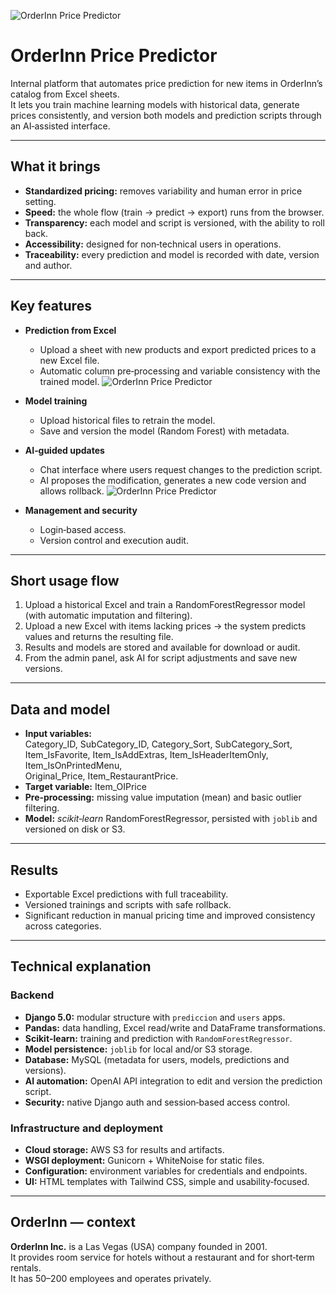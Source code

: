 ![OrderInn Price Predictor](/projects/orderinn.png)

# OrderInn Price Predictor

Internal platform that automates price prediction for new items in OrderInn’s catalog from Excel sheets.  
It lets you train machine learning models with historical data, generate prices consistently, and version both models and prediction scripts through an AI‑assisted interface.

---

## What it brings
- **Standardized pricing:** removes variability and human error in price setting.  
- **Speed:** the whole flow (train → predict → export) runs from the browser.  
- **Transparency:** each model and script is versioned, with the ability to roll back.  
- **Accessibility:** designed for non‑technical users in operations.  
- **Traceability:** every prediction and model is recorded with date, version and author.

---

## Key features
- **Prediction from Excel**
  - Upload a sheet with new products and export predicted prices to a new Excel file.
  - Automatic column pre‑processing and variable consistency with the trained model.
![OrderInn Price Predictor](/projects/orderinn-create.png)

- **Model training**
  - Upload historical files to retrain the model.
  - Save and version the model (Random Forest) with metadata.

- **AI‑guided updates**
  - Chat interface where users request changes to the prediction script.
  - AI proposes the modification, generates a new code version and allows rollback.
![OrderInn Price Predictor](/projects/orderinn-update.png)

- **Management and security**
  - Login‑based access.
  - Version control and execution audit.

---

## Short usage flow
1. Upload a historical Excel and train a RandomForestRegressor model (with automatic imputation and filtering).  
2. Upload a new Excel with items lacking prices → the system predicts values and returns the resulting file.  
3. Results and models are stored and available for download or audit.  
4. From the admin panel, ask AI for script adjustments and save new versions.

---

## Data and model
- **Input variables:**  
  Category_ID, SubCategory_ID, Category_Sort, SubCategory_Sort,  
  Item_IsFavorite, Item_IsAddExtras, Item_IsHeaderItemOnly, Item_IsOnPrintedMenu,  
  Original_Price, Item_RestaurantPrice.  
- **Target variable:** Item_OIPrice  
- **Pre‑processing:** missing value imputation (mean) and basic outlier filtering.  
- **Model:** *scikit‑learn* RandomForestRegressor, persisted with `joblib` and versioned on disk or S3.

---

## Results
- Exportable Excel predictions with full traceability.  
- Versioned trainings and scripts with safe rollback.  
- Significant reduction in manual pricing time and improved consistency across categories.

---

## Technical explanation

### Backend
- **Django 5.0:** modular structure with `prediccion` and `users` apps.  
- **Pandas:** data handling, Excel read/write and DataFrame transformations.  
- **Scikit‑learn:** training and prediction with `RandomForestRegressor`.  
- **Model persistence:** `joblib` for local and/or S3 storage.  
- **Database:** MySQL (metadata for users, models, predictions and versions).  
- **AI automation:** OpenAI API integration to edit and version the prediction script.  
- **Security:** native Django auth and session‑based access control.  

### Infrastructure and deployment
- **Cloud storage:** AWS S3 for results and artifacts.  
- **WSGI deployment:** Gunicorn + WhiteNoise for static files.  
- **Configuration:** environment variables for credentials and endpoints.  
- **UI:** HTML templates with Tailwind CSS, simple and usability‑focused.

---

## OrderInn — context
**OrderInn Inc.** is a Las Vegas (USA) company founded in 2001.  
It provides room service for hotels without a restaurant and for short‑term rentals.  
It has 50–200 employees and operates privately.

